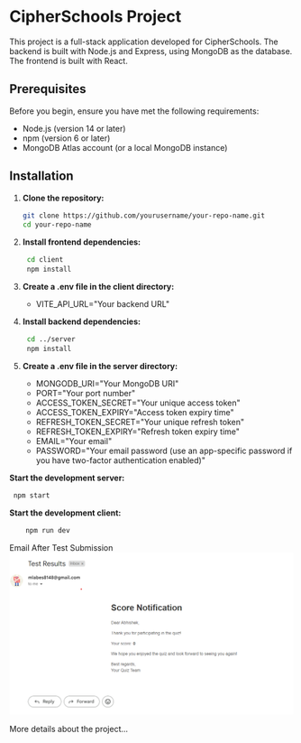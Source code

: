 # CipherSchools Project

This project is a full-stack application developed for CipherSchools. The backend is built with Node.js and Express, using MongoDB as the database. The frontend is built with React.

## Prerequisites

Before you begin, ensure you have met the following requirements:

- Node.js (version 14 or later)
- npm (version 6 or later)
- MongoDB Atlas account (or a local MongoDB instance)

## Installation

1. **Clone the repository:**
   ```bash
   git clone https://github.com/yourusername/your-repo-name.git
   cd your-repo-name

2. **Install frontend dependencies:**
   ```bash
    cd client
    npm install

4. **Create a .env file in the client directory:**
    - VITE_API_URL="Your backend URL"

5. **Install backend dependencies:**
   ```bash
    cd ../server
    npm install

7. **Create a .env file in the server directory:**
   - MONGODB_URI="Your MongoDB URI"
   - PORT="Your port number"
   - ACCESS_TOKEN_SECRET="Your unique access token"
   - ACCESS_TOKEN_EXPIRY="Access token expiry time"
   - REFRESH_TOKEN_SECRET="Your unique refresh token"
   - REFRESH_TOKEN_EXPIRY="Refresh token expiry time"
   - EMAIL="Your email"
   - PASSWORD="Your email password (use an app-specific password if you have two-factor authentication enabled)"

**Start the development server:**
   ```bash
    npm start
```
**Start the development client:**
```bash
    npm run dev
```

Email After Test Submission
![Project Architecture](./server/public/image.png)

More details about the project...
